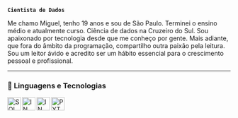 **`Cientista de Dados`**

Me chamo Miguel, tenho 19 anos e sou de São Paulo. Terminei o ensino médio e atualmente curso.
Ciência de dados na Cruzeiro do Sul. Sou apaixonado por tecnologia desde que me conheço por gente. 
Mais adiante, que fora do âmbito da programação, compartilho outra paixão pela leitura. 
Sou um leitor ávido e acredito ser um hábito essencial para o crescimento pessoal e profissional. 



---

### 🤖 Linguagens e Tecnologias

<img
align="left" 
alt="SQL"
title="SQL" 
width="30px" 
src="https://cdn.jsdelivr.net/gh/devicons/devicon@latest/icons/azuresqldatabase/azuresqldatabase-original.svg"
/>

<img
align="left" 
alt="IN"
title="IN" 
width="30px" 
src="https://cdn.jsdelivr.net/gh/devicons/devicon@latest/icons/linkedin/linkedin-original.svg" />



<img 
align="left" 
alt="IN"
title="IN" 
width="30px" src="https://cdn.jsdelivr.net/gh/devicons/devicon@latest/icons/vscode/vscode-original.svg" />

<img
align="left" 
alt="PYTHON"
title="PYTHON" 
width="30px" 
style="padding-right: 10px;" 
src="https://cdn.jsdelivr.net/gh/devicons/devicon@latest/icons/python/python-original.svg" />
<br/>
<br/>

